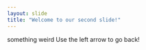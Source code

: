 ```yaml
---
layout: slide
title: "Welcome to our second slide!"
---
```

something weird
Use the left arrow to go back!
